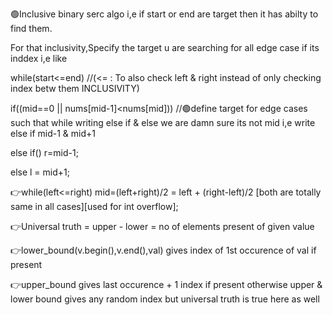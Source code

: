 🟢Inclusive binary serc algo i,e if start or end are target then it has abilty to find them. 

For that inclusivity,Specify the target u are searching for all edge case if its inddex i,e like 

while(start<=end) //(<= : To also check left & right instead of only checking index betw them INCLUSIVITY)

if((mid==0 || nums[mid-1]<nums[mid]))   //🟢define target for edge cases such that while writing else if & else we are damn sure its not mid i,e write else if mid-1 & mid+1

else if() r=mid-1;  

else l = mid+1;

👉while(left<=right) mid=(left+right)/2  =  left + (right-left)/2 [both are totally same in all cases][used for int overflow];


👉Universal truth = upper - lower = no of elements present of given value

👉lower_bound(v.begin(),v.end(),val) gives index of 1st occurence of val if present

👉upper_bound gives last occurence + 1 index if present otherwise upper & lower bound gives any random index but universal truth is true here as well
